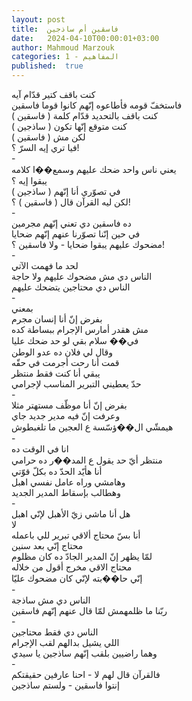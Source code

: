 ```yaml
---
layout: post
title:  فاسقين أم ساذجين
date:   2024-04-10T00:00:01+03:00
author: Mahmoud Marzouk
categories: 1 - المفاهيم
published:  true
---
```

كنت باقف كتير قدّام آيه\
فاستخفّ قومه فأطاعوه إنّهم كانوا قوما فاسقين\
كنت باقف بالتحديد قدّام كلمة ( فاسقين )\
كنت متوقع إنّها تكون ( ساذجين )\
لكن مش ( فاسقين )\
فيا تري إيه السرّ ؟!\
-\
يعني ناس واحد ضحك عليهم وسمع��ا كلامه\
يبقوا إيه ؟\
في تصوّري أنا إنّهم ( ساذجين )\
لكن ليه القرآن قال ( فاسقين ) ؟!\
-\
ده فاسقين دي تعني إنّهم مجرمين\
في حين إنّنا تصوّرنا عنهم إنّهم ضحايا\
مضحوك عليهم يبقوا ضحايا - ولا فاسقين ؟!\
-\
لحد ما فهمت الآتي\
الناس دي مش مضحوك عليهم ولا حاجة\
الناس دي محتاجين يتضحك عليهم\
-\
بمعني\
بفرض إنّ أنا إنسان مجرم\
مش هقدر أمارس الإجرام ببساطة كده\
في�� سلام بقي لو حد ضحك عليا\
وقال لي فلان ده عدو الوطن\
قمت أنا رحت أجرمت في حقّه\
يبقي أنا كنت فقط منتظر\
حدّ يعطيني التبرير المناسب لإجرامي\
-\
بفرض إنّ أنا موظّف مستهتر مثلا\
وعرفت إنّ فيه مدير جديد جاي\
هيمشّي ال��ؤسّسة ع العجين ما تلغبطوش\
-\
انا في الوقت ده\
منتظر أيّ حد يقول ع المد��ر ده حرامي\
أنا هأيّد الحدّ ده بكلّ قوّتي\
وهامشي وراه عامل نفسي اهبل\
وهطالب بإسقاط المدير الجديد\
-\
هل أنا ماشي زيّ الأهبل لإنّي اهبل\
لا\
أنا بسّ محتاج ألاقي تبرير للي باعمله\
محتاج إنّي بعد سنين\
لمّا يظهر إنّ المدير الجادّ ده كان مظلوم\
محتاج الاقي مخرج أقول من خلاله\
إنّي حا��بته لإنّي كان مضحوك عليّا\
-\
الناس دي مش ساذجة\
ربّنا ما ظلمهمش لمّا قال عنهم إنّهم فاسقين\
-\
الناس دي فقط محتاجين\
اللي يشيل بدالهم لقب الإجرام\
وهما راضيين بلقب إنّهم ساذجين يا سيدي\
-\
فالقرآن قال لهم لا - احنا عارفين حقيقتكم\
إنتوا فاسقين - ولستم ساذجين
